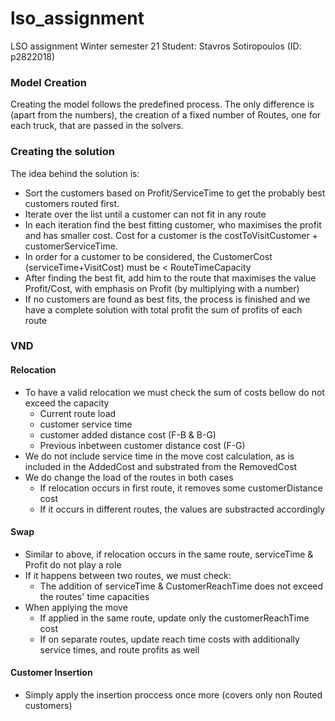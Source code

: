# lso_assignment

LSO assignment Winter semester 21
Student: Stavros Sotiropoulos (ID: p2822018)

### Model Creation

Creating the model follows the predefined process. The only difference is (apart from the numbers), the creation of a fixed number of Routes, one for each truck, that are passed in the solvers.

### Creating the solution

The idea behind the solution is:

- Sort the customers based on Profit/ServiceTime to get the probably best customers routed first.
- Iterate over the list until a customer can not fit in any route
- In each iteration find the best fitting customer, who maximises the profit and has smaller cost. Cost for a customer is the costToVisitCustomer + customerServiceTime.
- In order for a customer to be considered, the CustomerCost (serviceTime+VisitCost) must be < RouteTimeCapacity
- After finding the best fit, add him to the route that maximises the value Profit/Cost, with emphasis on Profit (by multiplying with a number)
- If no customers are found as best fits, the process is finished and we have a complete solution with total profit the sum of profits of each route

### VND

#### Relocation

- To have a valid relocation we must check the sum of costs bellow do not exceed the capacity
  - Current route load
  - customer service time
  - customer added distance cost (F-B & B-G)
  - Previous inbetween customer distance cost (F-G)
- We do not include service time in the move cost calculation, as is included in the AddedCost and substrated from the RemovedCost
- We do change the load of the routes in both cases
  - If relocation occurs in first route, it removes some customerDistance cost
  - If it occurs in different routes, the values are substracted accordingly

#### Swap

- Similar to above, if relocation occurs in the same route, serviceTime & Profit do not play a role
- If it happens between two routes, we must check:
  - The addition of serviceTime & CustomerReachTime does not exceed the routes' time capacities
- When applying the move
  - If applied in the same route, update only the customerReachTime cost
  - If on separate routes, update reach time costs with additionally service times, and route profits as well

#### Customer Insertion

- Simply apply the insertion proccess once more (covers only non Routed customers)
